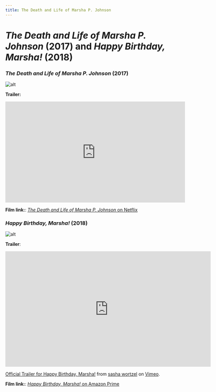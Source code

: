 ```yaml
---
title: The Death and Life of Marsha P. Johnson
---
```

# *The Death and Life of Marsha P. Johnson* (2017) and *Happy Birthday, Marsha!* (2018)

### *The Death and Life of Marsha P. Johnson* (2017)

![alt](https://resizing.flixster.com/ugruF1RHPBXc8db2PZlMzsGtmx8=/ems.ZW1zLXByZC1hc3NldHMvbW92aWVzL2M4YWVkNWI1LWUwNzYtNGQ0NS04OGI3LThjNTE1NzhkYWRjYi53ZWJw)

**Trailer:**
<iframe width="560" height="315" src="https://www.youtube.com/embed/pADsuuPd79E" frameborder="0" allow="accelerometer; autoplay; clipboard-write; encrypted-media; gyroscope; picture-in-picture" allowfullscreen></iframe>

**Film link:**: [*The Death and Life of Marsha P. Johnson* on Netflix](https://www.netflix.com/search?q=death%20and%20life%20of%20marsha&jbv=80189623)

### *Happy Birthday, Marsha!* (2018)

![alt](https://images-na.ssl-images-amazon.com/images/I/71+Ed4pXo0L._RI_.jpg)

**Trailer**:
<iframe src="https://player.vimeo.com/video/145921994" width="640" height="360" frameborder="0" allow="autoplay; fullscreen" allowfullscreen></iframe>
<p><a href="https://vimeo.com/145921994">Official Trailer for Happy Birthday, Marsha!</a> from <a href="https://vimeo.com/sashawortzel">sasha wortzel</a> on <a href="https://vimeo.com">Vimeo</a>.</p>

**Film link:**: [*Happy Birthday, Marsha!* on Amazon Prime](https://www.amazon.com/Happy-Birthday-Marsha-Mya-Taylor/dp/B07SBGR1YZ)

